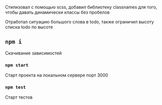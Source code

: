 Стилизовал с помощью scss, добавил библиотеку classnames для того, чтобы давать динамически классы без пробелов

Отработал ситуацию большого слова в todo, также ограничил высоту списка todo по высоте

## `npm i`

Скачивание зависимостей

### `npm start`

Старт проекта на локальном сервере порт 3000

### `npm test`

Старт тестов
